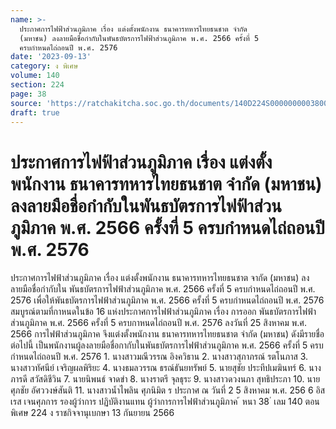 ```yaml
---
name: >-
  ประกาศการไฟฟ้าส่วนภูมิภาค เรื่อง แต่งตั้งพนักงาน ธนาคารทหารไทยธนชาต จำกัด
  (มหาชน) ลงลายมือชื่อกำกับในพันธบัตรการไฟฟ้าส่วนภูมิภาค พ.ศ. 2566 ครั้งที่ 5
  ครบกำหนดไถ่ถอนปี พ.ศ. 2576
date: '2023-09-13'
category: ง พิเศษ
volume: 140
section: 224
page: 38
source: 'https://ratchakitcha.soc.go.th/documents/140D224S0000000003800.pdf'
draft: true
---
```


# ประกาศการไฟฟ้าส่วนภูมิภาค เรื่อง แต่งตั้งพนักงาน ธนาคารทหารไทยธนชาต จำกัด (มหาชน) ลงลายมือชื่อกำกับในพันธบัตรการไฟฟ้าส่วนภูมิภาค พ.ศ. 2566 ครั้งที่ 5 ครบกำหนดไถ่ถอนปี พ.ศ. 2576

ประกาศการไฟฟ้าส่วนภูมิภาค เรื่อง แต่งตั้งพนักงาน ธนาคารทหารไทยธนชาต จากัด (มหาชน) ลงลายมือชื่อกำกับใน พันธบัตรการไฟฟ้าส่วนภูมิภาค พ.ศ. 2566 ครั้งที่ 5 ครบกำหนดไถ่ถอนปี พ.ศ. 2576 เพื่อให้พันธบัตรการไฟฟ้าส่วนภูมิภาค พ.ศ. 2566 ครั้งที่ 5 ครบกำหนดไถ่ถอนปี พ.ศ. 2576 สมบูรณ์ตามที่กาหนดในข้อ 16 แห่งประกาศการไฟฟ้าส่วนภูมิภาค เรื่อง การออก พันธบัตรการไฟฟ้าส่วนภูมิภาค พ.ศ. 2566 ครั้งที่ 5 ครบกาหนดไถ่ถอนปี พ.ศ. 2576 ลงวันที่ 25 สิงหาคม พ.ศ. 2566 การไฟฟ้าส่วนภูมิภาค จึงแต่งตั้งพนักงาน ธนาคารทหารไทยธนชาต จำกัด (มหาชน) ดังมีรายชื่อต่อไปนี้ เป็นพนักงานผู้ลงลายมือชื่อกากับในพันธบัตรการไฟฟ้าส่วนภูมิภาค พ.ศ. 2566 ครั้งที่ 5 ครบกำหนดไถ่ถอนปี พ.ศ. 2576 1. นางสาวมณีวรรณ อิงควิธาน 2. นางสาวสุภาภรณ์ รตโนภาส 3. นางสาวทัศนีย์ เจริญผลพิริยะ 4. นางธมลวรรณ ธรณ์ธันยทรัพย์ 5. นายสุชัย ประทีปเมฆินทร์ 6. นางภารดี สวัสดิชีวิน 7. นายนิพนธ์ จาดขำ 8. นางราตรี จุลธุระ 9. นางสาวดวงนภา สุทธิประภา 10. นายศุภชัย อัศววงษ์สันติ 11. นางสาวน้ำไพลิน ศุภนิมิต ร ประกาศ ณ วันที่ 2 5 สิงหาคม พ.ศ. 256 6 อิสเรส เจนศุภการ รองผู้ว่าการ ปฏิบัติงานแทน ผู้ว่าการการไฟฟ้าส่วนภูมิภาค ้ หนา 38 ่ เลม 140 ตอนพิเศษ 224 ง ราชกิจจานุเบกษา 13 กันยายน 2566
